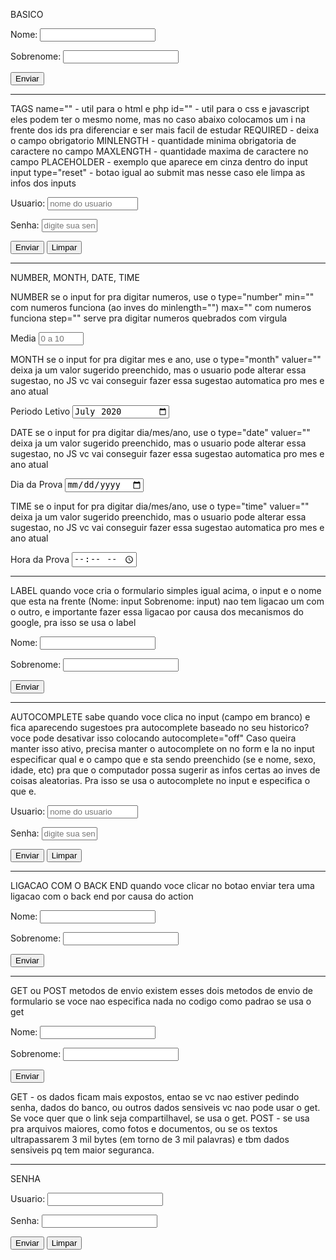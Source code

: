 BASICO
<form>
    <p>Nome: <input type="text" name="nome" id="inome"></p> <!--O input text e o campo em branco pra ser preenchido-->
    <p>Sobrenome: <input type="text" name="sobrenome" id="isobrenome"></p>
    <p><input type="submit" value="Enviar"></p> <!-- O input submit e o botao que clica pra enviar a info -->
</form>

______________________________________________________________________________________________
TAGS
name="" - util para o html e php
id="" - util para o css e javascript
eles podem ter o mesmo nome, mas no caso abaixo colocamos um i na frente dos ids pra diferenciar e ser mais facil de estudar
REQUIRED - deixa o campo obrigatorio
MINLENGTH - quantidade minima obrigatoria de caractere no campo
MAXLENGTH - quantidade maxima de caractere no campo
PLACEHOLDER - exemplo que aparece em cinza dentro do input
input type="reset" - botao igual ao submit mas nesse caso ele limpa as infos dos inputs
<form action="cadastro.php" method="post" autocomplete="off">
        <p>
            <label for="iusu">Usuario: </label>
            <input type="text" name="usu" id="iusu" required minlength="5" maxlength="15" size="15" placeholder="nome do usuario">
        </p>
        <p>
            <label for="isen">Senha: </label>
            <input type="password" name="sen" id="isen" required minlength="8" maxlength="20" size="8" placeholder="digite sua senha">
        </p>
        <p>
            <input type="submit" value="Enviar">
            <input type="reset" value="Limpar"> <!--esse botao limpa a info dos inputs pra se digitar outras infos-->
        </p>
</form>

______________________________________________________________________________________________
NUMBER, MONTH, DATE, TIME

NUMBER
se o input for pra digitar numeros, use o type="number"
min="" com numeros funciona (ao inves do minlength="")
max="" com numeros funciona
step="" serve pra digitar numeros quebrados com virgula
<form action="cadastro.php" method="get" autocomplete="on">
        <p>
            <label for="imedia">Media</label>
            <input type="number" name="media" id="imedia" min="0" max="10" placeholder="0 a 10" step="0.1">
        </p>
</form>

MONTH
se o input for pra digitar mes e ano, use o type="month"
valuer="" deixa ja um valor sugerido preenchido, mas o usuario pode alterar essa sugestao, no JS vc vai conseguir fazer essa sugestao automatica pro mes e ano atual
<form action="cadastro.php" method="get" autocomplete="on">
        <p>
            <label for="imes">Periodo Letivo</label>
            <input type="month" name="mes" id="imes" value="2020-07">
        </p>
</form>

DATE
se o input for pra digitar dia/mes/ano, use o type="date"
valuer="" deixa ja um valor sugerido preenchido, mas o usuario pode alterar essa sugestao, no JS vc vai conseguir fazer essa sugestao automatica pro mes e ano atual
<form action="cadastro.php" method="get" autocomplete="on">
        <p>
            <label for="idia">Dia da Prova</label>
            <input type="date" name="dia" id="idia">
        </p>
</form>

TIME
se o input for pra digitar dia/mes/ano, use o type="time"
valuer="" deixa ja um valor sugerido preenchido, mas o usuario pode alterar essa sugestao, no JS vc vai conseguir fazer essa sugestao automatica pro mes e ano atual
<form action="cadastro.php" method="get" autocomplete="on">
        <p>
            <label for="ihora">Hora da Prova</label>
            <input type="time" name="hora" id="ihora">
        </p>
</form>

_______________________________________________________________________________________________
LABEL
quando voce cria o formulario simples igual acima, o input e o nome que esta na frente (Nome: input Sobrenome: input) nao tem ligacao um com o outro, e importante fazer essa ligacao por causa dos mecanismos do google, pra isso se usa o label
<form action="cadastro.php" autocomplete="off">
    <p><label for="inome">Nome:</label> <input type="text" name="nome" id="inome"></p> <!--o for="" sempre coloca o mesmo nome do id-->
    <p><label for="isobrenome">Sobrenome:</label> <input type="text" name="sobrenome" id="isobrenome"></p>
    <p><input type="submit" value="Enviar"></p>
</form>

_______________________________________________________________________________________________
AUTOCOMPLETE
sabe quando voce clica no input (campo em branco) e fica aparecendo sugestoes pra autocomplete baseado no seu historico? voce pode desativar isso colocando autocomplete="off"
Caso queira manter isso ativo, precisa manter o autocomplete on no form e la no input especificar qual e o campo que e sta sendo preenchido (se e nome, sexo, idade, etc) pra que o computador possa sugerir as infos certas ao inves de coisas aleatorias. Pra isso se usa o autocomplete no input e especifica o que e.
<form action="cadastro.php" method="post" autocomplete="on"> <!--aqui mantem on-->
        <p>
            <label for="iusu">Usuario: </label>
            <input type="text" name="usu" id="iusu" required minlength="5" maxlength="15" size="15" placeholder="nome do usuario" autocomplete="username"> <!--aqui especifica o autocomplete-->
        </p>
        <p>
            <label for="isen">Senha: </label>
            <input type="password" name="sen" id="isen" required minlength="8" maxlength="20" size="8" placeholder="digite sua senha" autocomplete="new-password"> <!--autocomplete pra senha tem new-password ou current-password-->
        </p>
        <p>
            <input type="submit" value="Enviar">
            <input type="reset" value="Limpar"> 
        </p>
</form>


________________________________________________________________________________________________
LIGACAO COM O BACK END
quando voce clicar no botao enviar tera uma ligacao com o back end por causa do action
<form action="cadastro.php" autocomplete="off"> <!-- o action faz a ligacao com o arquivo no back end-->
    <p>Nome: <input type="text" name="nome" id="inome"></p>
    <p>Sobrenome: <input type="text" name="sobrenome" id="isobrenome"></p>
    <p><input type="submit" value="Enviar"></p>
</form>

________________________________________________________________________________________________
GET ou POST metodos de envio
existem esses dois metodos de envio de formulario
se voce nao especifica nada no codigo como padrao se usa o get

<form action="cadastro.php" autocomplete="off" method="post"> <!--se coloca assim methodo="post"-->
        <p><label for="inome">Nome:</label> <input type="text" name="nome" id="inome"></p>
        <p><label for="isobrenome">Sobrenome:</label> <input type="text" name="sobrenome" id="isobrenome"></p>
        <p><input type="submit" value="Enviar"></p>
</form>

GET - os dados ficam mais expostos, entao se vc nao estiver pedindo senha, dados do banco, ou outros dados sensiveis vc nao pode usar o get. Se voce quer que o link seja compartilhavel, se usa o get.
POST - se usa pra arquivos maiores, como fotos e documentos, ou se os textos ultrapassarem 3 mil bytes (em torno de 3 mil palavras) e tbm dados sensiveis pq tem maior seguranca.

___________________________________________________________________________________________________
SENHA

<form action="cadastro.php" method="post">
    <p>
        <label for="iusu">Usuario: </label>
        <input type="text" name="usu" id="iusu" required>
    </p>
    <p>
        <label for="isen">Senha: </label>
        <input type="password" name="sen" id="isen" required> <!--assim se cria um input pra colocar senha e aparecer as bolinhas-->
    </p>
    <p>
        <input type="submit" value="Enviar">
        <input type="reset" value="Limpar">
    </p>
</form>


 
